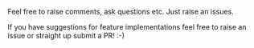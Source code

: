 Feel free to raise comments, ask questions etc. Just raise an issues.

If you have suggestions for feature implementations feel free to raise an issue or straight up submit a PR! :-)
